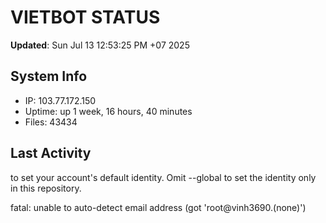 # VIETBOT STATUS
**Updated**: Sun Jul 13 12:53:25 PM +07 2025

## System Info
- IP: 103.77.172.150
- Uptime: up 1 week, 16 hours, 40 minutes
- Files: 43434

## Last Activity

to set your account's default identity.
Omit --global to set the identity only in this repository.

fatal: unable to auto-detect email address (got 'root@vinh3690.(none)')
